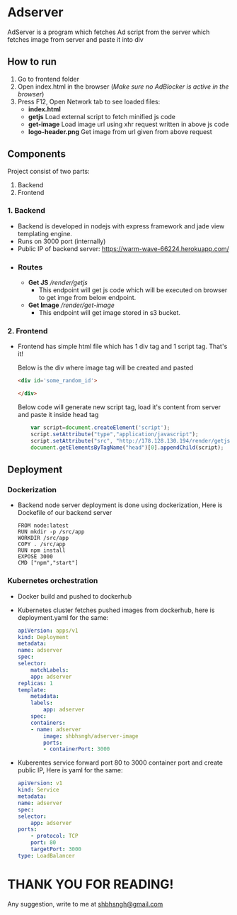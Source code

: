 # Adserver

AdServer is a program which fetches Ad script from the server which fetches image from server and paste it into div

## How to run

1. Go to frontend folder
2. Open index.html in the browser (*Make sure no AdBlocker is active in the browser*)
3. Press F12, Open Network tab to see loaded files:
    * **index.html**   
    * **getjs** Load external script to fetch minified js code
    * **get-image** Load image url using xhr request written in above js code 
    * **logo-header.png** Get image from url given from above request

## Components

Project consist of two parts:
1. Backend
2. Frontend

### 1. Backend

* Backend is developed in nodejs with express framework and jade view templating engine.
* Runs on 3000 port (internally)
* Public IP of backend server: https://warm-wave-66224.herokuapp.com/
* ### Routes
    * **Get JS**  */render/getjs*
        * This endpoint will get js code which will be executed on browser to get imge from below endpoint.
    * **Get Image** */render/get-image*
        * This endpoint will get image stored in s3 bucket.

### 2. Frontend

* Frontend has simple html file which has 1 div tag and 1 script tag. That's it!

    Below is the div where image tag will be created and pasted
    ```html
    <div id='some_random_id'>

    </div>
    ```
    Below code will generate new script tag, load it's content from server and paste it inside head tag
    ```javascript
        var script=document.createElement('script');
        script.setAttribute("type","application/javascript");
        script.setAttribute("src", "http://178.128.130.194/render/getjs");
        document.getElementsByTagName("head")[0].appendChild(script);
    ```

## Deployment

### Dockerization
* Backend node server deployment is done using dockerization, Here is Dockefile of our backend server

    ```docker
    FROM node:latest
    RUN mkdir -p /src/app
    WORKDIR /src/app
    COPY . /src/app
    RUN npm install
    EXPOSE 3000 
    CMD ["npm","start"]
    ```
### Kubernetes orchestration

* Docker build and pushed to dockerhub
* Kubernetes cluster fetches pushed images from dockerhub, here is deployment.yaml for the same:

    ```yaml
    apiVersion: apps/v1
    kind: Deployment
    metadata:
    name: adserver
    spec:
    selector:
        matchLabels:
        app: adserver
    replicas: 1
    template:
        metadata:
        labels:
            app: adserver
        spec:
        containers:
        - name: adserver
            image: shbhsngh/adserver-image
            ports:
            - containerPort: 3000
    ```
* Kuberentes service forward port 80 to 3000 container port and create public IP, Here is yaml for the same:
    ```yaml
    apiVersion: v1
    kind: Service
    metadata:
    name: adserver
    spec:
    selector:
        app: adserver
    ports:
        - protocol: TCP
        port: 80
        targetPort: 3000
    type: LoadBalancer
    ```

# THANK YOU FOR READING! 
Any suggestion, write to me at shbhsngh@gmail.com
